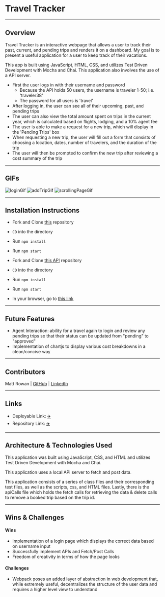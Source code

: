 # Travel Tracker
-------
## Overview

Travel Tracker is an interactive webpage that allows a user to track their past, current, and pending trips and renders it on a dashboard. My goal is to present a useful application for a user to keep track of their vacations. 

This app is built using JavaScript, HTML, CSS, and utilizes Test Driven Development with Mocha and Chai. This application also involves the use of a API server.

- First the user logs in with their username and password
  - Because the API holds 50 users, the username is traveler 1-50; i.e. 'traveler38'
  - The password for all users is 'travel'
- After logging in, the user can see all of their upcoming, past, and pending trips
- The user can also view the total amount spent on trips in the current year, which is calculated based on flights, lodging, and a 10% agent fee
- The user is able to make a request for a new trip, which will display in the 'Pending Trips' box
- When requesting a new trip, the user will fill out a form that consists of choosing a location, dates, number of travelers, and the duration of the trip
- The user will then be prompted to confirm the new trip after reviewing a cost summary of the trip
---------
## GIFs
![loginGif](https://user-images.githubusercontent.com/110955503/212969029-c5e9d0b3-a3c5-4bbf-838e-957bd8e4e3d8.gif)
![addTripGif](https://user-images.githubusercontent.com/110955503/212968547-9c82549e-31d5-4426-b201-b0d8c41c79b5.gif)
![scrollingPageGif](https://user-images.githubusercontent.com/110955503/212968562-32ee8500-810e-4def-a04e-8ebc61eb5a17.gif)

---------
## Installation Instructions
 - Fork and Clone [this](https://github.com/MRowan121/travel-tracker) repository
 - `CD` into the directory
 - Run `npm install` 
 - Run `npm start`

 - Fork and Clone [this API](https://github.com/turingschool-examples/travel-tracker-api) repository
 - `CD` into the directory
 - Run `npm install` 
 - Run `npm start`

 - In your browser, go to [this link](http://localhost:8080/)

-----------
## Future Features

 - Agent Interaction: ability for a travel again to login and review any pending trips so that their status can be updated from "pending" to "approved"
 - Implementation of chartjs to display various cost breakdowns in a clean/concise way

---------
## Contributors

Matt Rowan | [GitHub](https://github.com/MRowan121) | [LinkedIn](https://www.linkedin.com/in/matt-rowan-a88444129/)

--------
## Links

- Deployable Link: [✈️](https://mrowan121.github.io/travel-tracker/)
- Repository Link: [✈️](https://github.com/MRowan121/travel-tracker)


------------
## Architecture & Technologies Used

This application was built using JavaScript, CSS, and HTML and utilizes Test Driven Development with Mocha and Chai.

This application uses a local API server to fetch and post data.

This application consists of a series of class files and their corresponding test files, as well as the scripts, css, and HTML files. Lastly, there is the apiCalls file which holds the fetch calls for retrieving the data & delete calls to remove a booked trip based on the trip id.

------------
## Wins & Challenges

#### Wins
- Implementation of a login page which displays the correct data based on username input 
- Successfully implement APIs and Fetch/Post Calls
- Freedom of creativity in terms of how the page looks

#### Challenges
- Webpack poses an added layer of abstraction in web development that, while extremely useful, decentralizes the structure of the user data and requires a higher level view to understand
